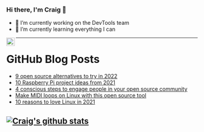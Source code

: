 ### Hi there, I'm Craig 👋

<!--
**CraigTeelFugro/CraigTeelFugro** is a ✨ _special_ ✨ repository because its `README.md` (this file) appears on your GitHub profile.

Here are some ideas to get you started:
-->

- 🔭 I’m currently working on the DevTools team
- 🌱 I’m currently learning everything I can

[<img align="left" alt="Craig Teel | LinkedIn" width="22px" src="https://cdn.jsdelivr.net/npm/simple-icons@v3/icons/linkedin.svg" />][linkedin]

---

# GitHub Blog Posts

<!-- BLOG-POST-LIST:START -->
- [9 open source alternatives to try in 2022](https://opensource.com/article/21/12/open-source-alternatives)
- [10 Raspberry Pi project ideas from 2021](https://opensource.com/article/21/12/raspberry-pi-projects)
- [4 conscious steps to engage people in your open source community](https://opensource.com/article/21/12/how-give-gift-open-source)
- [Make MIDI loops on Linux with this open source tool](https://opensource.com/article/21/12/midi-loops-seq24)
- [10 reasons to love Linux in 2021](https://opensource.com/article/21/12/reasons-love-linux)
<!-- BLOG-POST-LIST:END -->

## [![Craig's github stats](https://github-readme-stats.vercel.app/api?username=craigteelfugro)](https://github.com/anuraghazra/github-readme-stats)


[linkedin]: https://linkedin.com/in/craig-teel-b8786771
